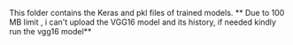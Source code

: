 This folder contains the Keras and pkl files of trained models.
** Due to 100 MB limit , i can't upload the VGG16 model and its history, if needed kindly run the vgg16 model**
